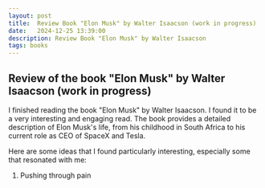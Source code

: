```yaml
---
layout: post
title:  Review Book "Elon Musk" by Walter Isaacson (work in progress)
date:   2024-12-25 13:39:00
description: Review Book "Elon Musk" by Walter Isaacson
tags: books
---
```


## Review of the book "Elon Musk" by Walter Isaacson (work in progress)

I finished reading the book "Elon Musk" by Walter Isaacson. I found it to be a very interesting and engaging read. 
The book provides a detailed description of Elon Musk's life, from his childhood in South Africa to his current role as CEO of SpaceX and Tesla.

Here are some ideas that I found particularly interesting, especially some that resonated with me:

1. Pushing through pain





